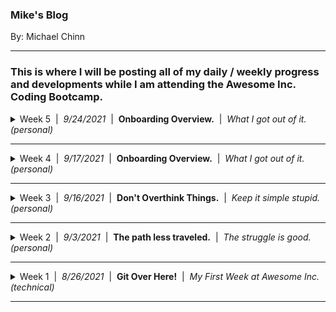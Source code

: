 ### Mike's Blog
By: Michael Chinn

---
### This is where I will be posting all of my daily / weekly progress and developments while I am attending the **Awesome Inc. Coding Bootcamp**.
<details>
<summary>Week 5&nbsp;&nbsp;|&nbsp;&nbsp;<i>9/24/2021</i>&nbsp;&nbsp;|&nbsp;&nbsp;<b>Onboarding Overview.</b>&nbsp;&nbsp;|&nbsp;&nbsp;<i>What I got out of it. (personal)</i></summary>
<br>
<img alt='The Path Less Traveled' src='./img/falling-forward-blog-02.jpg' width='100%'>
<hr>

- What is the number one thing that held you back this week? Why?
- What is one thing you would like to learn more about regarding JavaScript (JSON, Data Structures), Bootstrap, or Atomic Design?
- How does In-Person Bootcamp compare to Remote Onboarding?
- What is your "Why"?
</details>

<hr>
<details>
<summary>Week 4&nbsp;&nbsp;|&nbsp;&nbsp;<i>9/17/2021</i>&nbsp;&nbsp;|&nbsp;&nbsp;<b>Onboarding Overview.</b>&nbsp;&nbsp;|&nbsp;&nbsp;<i>What I got out of it. (personal)</i></summary>
<br>
<img alt='The Path Less Traveled' src='./img/what-i-got.jpg' width='100%'>
<hr>

## What was helpful during Onboarding working remotely?
The most helpful thing about working remotely during onboarding was the sense of freedom. Working remotely allows you to work from where ever you happen to be. The advent of cellular tethering and WiFi make it so that you can wor from almost anywhere. 

## What hindered your progress during Onboarding?
My progress was mostly hindered by me overthinking the task that was at hand. The distractions that come naturally anytime you work from home also played a role.

## How did you overcome challenges during Onboarding?
Learning pseudo code helped keep me from overthinking things. It allowed me to list out everything that needed to be done so that I could execute said list and get the MVP finished quicker.

</details>

<hr>
<details>
<summary>Week 3&nbsp;&nbsp;|&nbsp;&nbsp;<i>9/16/2021</i>&nbsp;&nbsp;|&nbsp;&nbsp;<b>Don't Overthink Things.</b>&nbsp;&nbsp;|&nbsp;&nbsp;<i>Keep it simple stupid. (personal)</i></summary>
<br>
<img alt='The Path Less Traveled' src='./img/overthink-blog-02.jpg' width='100%'>
<hr>

## What are your thoughts about the roles HTML, CSS, and JavaScript play in the process of rendering content and providing user experience?

### HTML
The role of HTML is to provide a markup system to structure and display content for web page.

```
<article>
    <h3 id='title'>Title Text</h3>
    <p>Lorem ipsum dolor sit amet, consectetur adipiscing elit.</p>
</article>
```

This stucture is the framework upon which the CSS and JavaScript will act upon.

### CSS
The role of CSS is to apply style to the elements of an HTML document.

```
:root{
    --primary-color: rgba(200, 200, 200, .75);
    --font-family-01: Arial, Helvetica, sans-serif;
    --font-size-01: 1.5rem;
}

article{
    font-family: var(--font-family-01)
    color: var(--primary-color);
}

h3{
    font-size: var(--font-size-01);
}
```
The code block above makes use of storing variables in the ```:root``` element of the DOM. They can then be called by other elements located further down the DOM tree. This makes it so that we can define a value one time and apply it multiple times. If later we want to change, for instance, the primary color all across our site, we simply change the ```--primary-color``` variable's value from ```rgba(123, 75, 200, .75)``` to ```#ffffff``` and the change will be applied globally.

### JavaScript
The role of JavaScript is to provide functionallity to the elements of an HTML page.

```
let title = document.getElementById('title');
title.addEventListener('click', () => {
    title.textContent("You clicked the title and changed it's content.")
});
```
The HTML, CSS and JavaScript all work together to create the UI/UX or User Interface / User Experience. UI/UX is key to providing your user with not only a useful web page but one that will be tailored for them to, utilize with maximum efficiency as well as being pleasing to their eyes.

## What are some objects that your blog incorporates?
My blog incorporates sections consisiting of multiple 'Title' and 'Content' elements.

## What are your thoughts on pseudo coding?
I can tell that pseudo coding will be a valuable tool for me. It will help me to keep focused on my current task because it will provide me with a structure from which I can write my application or web page. 

## What do I want to keep doing?
I want to keep stiving to learn new things and implement them into my toolkit. I love that through these projects I am learning how to do a very wide scope of things.

## What do I want to stop doing?
I want to stop overthinking the task at hand. From going outside of the scope of the project when it is not the appropriate time to do that.

## What do I want to write into my DNA and do forever?
Concentrate on getting an MVP(mimimum viable product) out before you jump into everything that you "think would be good for the project".

## What do we want to tell our "prior to Bootcamp" self?
Stay open minded and allow your creativity to flow... but don't sacrifice too much efficiency for that creativivty.

</details>
<hr>
<details>
<summary>Week 2&nbsp;&nbsp;|&nbsp;&nbsp;<i>9/3/2021</i>&nbsp;&nbsp;|&nbsp;&nbsp;<b>The path less traveled.</b>&nbsp;&nbsp;|&nbsp;&nbsp;<i>The struggle is good. (personal)</i></summary>
<br>
<img alt='The Path Less Traveled' src='./img/path-blog.jpg' width='100%'>
<hr>

## What is something you wish you could do but currently do not have the coding skills to accomplish?

I **love** retro gaming! From the Atari 2600 to the Sony Playstation 2, I love it all. One thing that I wish that I could do is take a program like [RetroArch](https://www.retroarch.com/) and create an Html front-end for it. I have a sufficient amount skill in Photoshop, HTML5 and CSS3 to do it. Provided I have the time I could create some very nice transitions and tranformations to make it really "pop". The thing that stops me from putting in all of the front-end work is the back-end. 

<img alt="RetroArch" src="https://www.retroarch.com/images/bg.png" width=100%>

I would firstly need to have Retro-Arch installed on a server. Then it would need to be configured to that servers specifications. Next I would need to launch an instance of it for the user and stream the video output of the program to said user. Then I would need to receive streamed controller input from the user and feed it to their instance of the program. Last I would need to save the users progress to the server so they could continue where they left off the next time they instantiate an instance of the program. I don't know how to do any of that... but I would love to learn how.

## What are you struggling with?

Currently I am working on a stretch goal in which I take a markdown file and convert it to HTML using regular expressions. The issue I am currently having is wrapping all of the paragrapgs in `<p>` tags. At the moment it is wrapping everything in `<p>` tags. Admittantly I haven't had much time to address this problem as I have been doing my Sprint work and dealing with life. I am confident that this is just a challenge and not a blocker but if it turns into a blocker I will post a help request in our slack channel.

## How do you solve a problem? What methods do you use to help yourself get unstuck?

Firstly I will consult the instruction for the given task. Then if no resolution is found I will consult the documentation for the function/method/command that I am struggling with. If it is a logic problem I will spend some time thinking about the logic of what I am doing and try to address any logical fallacies that I may be commiting. If that yields nothing I will type a direct question into google and consult sites like [stackoverflow](https://stackoverflow.com/) and [reddit](https://www.reddit.com/). Lastly I will "phone-a-friend" and seek out someone with more expierience to learn what I can from them to resolve my issue.

</details>
<hr>
<details>
<summary>Week 1&nbsp;&nbsp;|&nbsp;&nbsp;<i>8/26/2021</i>&nbsp;&nbsp;|&nbsp;&nbsp;<b>Git Over Here!</b>&nbsp;&nbsp;|&nbsp;&nbsp;<i>My First Week at Awesome Inc. (technical)</i></summary>
<br>
<img alt='Git Over Here!' src='img/scorp-octodex-blog-02.jpg' width='100%'>
<hr>
This week I began the [**Awesome Inc Coding Bootcamp**](https://www.awesomeinc.org/bootcamp) and so far I'm very impressed! I learned about an online IDE called [CodeAnywhere](https://codeanywhere.com/), which is very akin to VS Code, save that it is written entirely in javascript (very cool), as well as receiving an extensive refresher on using [GitHub](https://github.com/)!

I've used GitHub in the past when I was a front-end web developer, but never as in-depth as they are teaching me it can be utilized. As well as, I'm learning that the amount of things you can forget in 6 years is shocking.

![6 years is a long time!](https://images.theconversation.com/files/286868/original/file-20190805-117861-1tte4c9.jpg?ixlib=rb-1.1.0&rect=0%2C0%2C6240%2C3120&q=45&auto=format&w=1356&h=668&fit=crop)<p align='center'>*6 years is a long time!*</p>

The focus of this article will be to detail out what I have learned in regards to Git and GitHub.

## The Process of Utilizing GitHub

- Initialize Your Local Repository.
- Check the Status of Your Local Repository.
- Create Content to be Pushed.
- Add Files to be Committed.
- Commit Your Changes.
- Create an Empty Repository on the GitHub Server.
- Setup Your Branch.
- Assign Your Origin URL
- Push Your New Content Up to The GitHub Server.
- Create a "Dev" Branch
- Make Changes, Add, Commit, Push, Wash Rinse and Repeat.
- Execute a Pull Request on Your Content.
- Merge your changes into the main branch.
<br><br>

## Initialize Your Local Repository

It's the simplest of things that make all the difference. This eight character command...

`$ git init`

...is where it all begins. With it you can "Create an empty Git repository or reinitialize an existing one." [*¹*](https://git-scm.com/docs/git-init) In short, it makes it possible to create branches, commit changes, push said changes up to the server, and so much more! None of this would be able to be done without first initializing a local repository. <hr>
###### *¹ From: [https://git-scm.com/docs/git-init](https://git-scm.com/docs/git-init)*
<hr>
<br>

## Check The Status of Your Local Repository.
It is important to be able to see the difference between what you have on your local repo and your repo on Github. To do this you will use...

`$ git status`

This is a very useful command. What it does is "Show the working tree status." [²](https://git-scm.com/docs/git-status) It allows you to see what is committed, what is yet to be committed and what needs to be added to be included in your next commit.

![Git status output.](img/git-status.jpg)<p align='center'>*Git status output.*</p><hr>
###### *² From: [https://git-scm.com/docs/git-status](https://git-scm.com/docs/git-status)*
<hr>
<br>

## Create content to be pushed.
With out local repo initialized we can create some dummy content to work with. This will give us something to `add`, `commit`, and `push` to the GitHub server. To achieve this, all we need to do is enter the command...

`$ touch README.md`

With `touch` we can "change file access and modification times"[*³*](https://pubs.opengroup.org/onlinepubs/9699919799/utilities/touch.html) of a file. What makes this particularly useful, is that if we specify a file that does not exist, it will create it. We can confirm that it executed successfuly by issuing the command...

`$ ls`

This will "list directory contents"[*⁴*](https://pubs.opengroup.org/onlinepubs/9699919799/utilities/ls.html). Now that that is out of the way let's continue.<hr>
###### *³ From: [https://pubs.opengroup.org/onlinepubs/9699919799/utilities/touch.html](https://pubs.opengroup.org/onlinepubs/9699919799/utilities/touch.html)*<br>*⁴ From: [https://pubs.opengroup.org/onlinepubs/9699919799/utilities/ls.html](https://pubs.opengroup.org/onlinepubs/9699919799/utilities/ls.html)*
<hr>

## Add Files to be Committed.
Now, we will look into how to update the index with the changes we've made to the working tree. This is done with the command...

`$ git add -A`

This command allows us to "Add file contents to the index" [*⁵*](https://git-scm.com/docs/git-add). Without it Git would not know that we wanted to include the changes we've made into the next commit. The option `-A` lets Git know that we want it to look at all of the files that are indexed and add the ones that differ from the working tree *(eg. The files we've changed)*.<hr>
###### *⁵ From: [https://git-scm.com/docs/git-add](https://git-scm.com/docs/git-add)*
<hr>
<br>

## Commit Your Changes.
Okay, now that we have added our changes to the index it is time to record/commit them to the repository. This is done using the command...

`$ git commit -m "message"`

It's used to "Record changes to the repository" [*⁶*](https://git-scm.com/docs/git-commit). You can see that the `git commit` command is followed by the option `-m "message"`, this is used to enter a description of the changes that are being recorded to the repository.

![Git commit output.](img/git-commit.jpg)<p align='center'>*Git commit output.*</p><hr>
###### *⁶ From: [https://git-scm.com/docs/git-commit](https://git-scm.com/docs/git-commit)*
<hr>
<br>

## Create an Empty Repository on The GitHub Server
When you first login to GitHub you will be on the "Overview" tab. From here you will want to navigate to the "Repository" tab.

![Overview tab.](img/gitHub-overview.jpg)<p align='center'>*Overview tab.*</p>
<br>
From the Repository page, click on the "New" button.

![Repository tab.](img/gitHub-repository.jpg)<p align='center'>*Repository tab.*</p>
<br>
Here you will give your new repository a name and select any additional options for it.

*(Note: Name is the only required field for creating a new repository.)*

With the name field filled out, you can now click the "Create repository" button.

![New repository page.](img/gitHub-newRepository.jpg)<p align='center'>*New repository page.*</p>

And thats it! GitHub will automatically redirect you into your new repo. You can start pushing and pulling content from your development environment to your new repository!

Now we will go back to your CLI so that we can start wrapping up the setup for your new repository.
<hr>
<br>

## Setup Your Branch
Next we need to set the active branch that Git will use to the name of the branch we will be pushing our inital content up to. This is where we use the command...

`$ git branch -M main`

What the `git branch` command does is "List, create, or delete branches" [*⁷a*](https://git-scm.com/docs/git-branch). the option `-M` [*⁷b*](https://git-scm.com/docs/git-branch/#Documentation/git-branch.txt--M) is a combination of two options:
- `--move` : "Move/rename a branch and the corresponding reflog." [*⁷c*](https://git-scm.com/docs/git-branch/#Documentation/git-branch.txt--move)
- `--force` : "Reset 'branchname' to 'startpoint', even if 'branchname' exists already." [*⁷d*](https://git-scm.com/docs/git-branch/#Documentation/git-branch.txt--force)

So in essence, this will create a new branch in our development environment and sets it's name to be `main`. <hr>
###### *⁷a From: [https://git-scm.com/docs/git-branch](https://git-scm.com/docs/git-branch)*<br>*⁷b From: [https://git-scm.com/docs/git-branch/#Documentation/git-branch.txt--M](https://git-scm.com/docs/git-branch/#Documentation/git-branch.txt--M)*<br>*⁷c From: [https://git-scm.com/docs/git-branch/#Documentation/git-branch.txt--move](https://git-scm.com/docs/git-branch/#Documentation/git-branch.txt--move)*<br>*⁷d From: [https://git-scm.com/docs/git-branch/#Documentation/git-branch.txt--force](https://git-scm.com/docs/git-branch/#Documentation/git-branch.txt--force)*
<hr>
<br>

## Assign Your Origin URL
Next we need to setup which repository to track at a remote location. Specifically we want to track our new repository on GitHub. To do this we will use the command...

`$ git remote add origin URL`

With this command we can "Manage set of tracked repositories" [*⁸a*](https://git-scm.com/docs/git-remote). The `add` command will "Add a remote named 'name' for the repository at 'url'." [*⁸b*](https://git-scm.com/docs/git-remote/#Documentation/git-remote.txt-emaddem) In this case our 'name' will be `origin`, and our remote repository will be the `URL` to our repo on GitHub!.

We can easily obtain the URL by going to the "Code" tab for our repo on GitHub. Then we simple click on the green "Code" button and when the context menu drops down, we click the copy to clipboard button located next to the input field with the URL in it.

![Copy repository URL](img/gitHub-repoUrl.jpg)<p align='center'>*Copy repository URL*</p><hr>
###### *⁸a From: [https://git-scm.com/docs/git-remote](https://git-scm.com/docs/git-remote)*<br>*⁸b From: https://git-scm.com/docs/git-remote/#Documentation/git-remote.txt-emaddem*
<hr>

## Push Your New Content Up to The GitHub Server.
You are finally ready to populate your GitHub repo with content from your development evironment! To do this all you need to do is execute the command...

`$ git push -u origin main`

This command will "Update remote refs along with associated objects" [*⁹*](https://git-scm.com/docs/git-push). In other words, it will push all of the changes you have committed upstream (`-u`), to the `main` branch of your GitHub repository located at the URL stored in `origin`.

Your CLI will prompt you for your GitHub username and password. Once entered your changes will be pushed up to your GitHub repo!

![Git push output](img/git-push.jpg)<p align='center'>*Git push output*</p>

You can set up a SSH Key to get around having to enter your credentials in everytime you make a push. [This great video](https://www.loom.com/share/5bb573ac904640c99934b40c9961d83d) from **Awesome Inc**'s Ian Rios demonstrates how to achieve this.<hr>
###### *⁹ From: [https://git-scm.com/docs/git-push](https://git-scm.com/docs/git-push)
<hr>


## Create a Dev Branch
Now that we have some content up on the GitHub server we can create a development branch to work off of. This way we can make changes to our files and commit them to the server without affecting our main branch. This will provide a buffer for us, just in case there are any mistakes or errors in our changes. 

This is done on the GitHub website on the repository's page, under the "Code" tab. 

Once there, click on the branch dropdown button. It will be set to main by default.

Now click inside the text input box and enter in the name of our new branch, in this case "dev".

Lastly, click "Create branch dev from 'main'".

![Create dev branch](img/gitHub-createBranch.jpg)

GitHub will create your new branch and redirect you to that branches page. You can verify that it successfully created your new branch by looking at the branch dropdown button. It should read "dev" now instead of "main".

## Make Changes, Add, Commit, Push, Wash Rinse and Repeat.
It is time to get used to the development cycle. To start let's add some content to our empty README.md file.
```
| Name | Date | Description |
|---|---|---|
| Michael Chinn | 8/30/2021 | This is a generic description. |
```
The output for this block of text will be this.
| Name | Date | Description |
|---|---|---|
| Michael Chinn | 8/30/2021 | This is a generic description. |

Now that we've made some changes its time to execute commands we have already touched upon.

`$ git add -A`

`$ git commit -m "Updated README.md"`

`$ git push -u origin dev`

Enter your username and password and that's it! You will just repeat this process of `add`, `commit`, and `push` until you are satisfied with all of the changes you have made.

Next we shall dive into the process of taking the work performed in your dev branch and getting it to the main branch.

## Execute a Pull Request on Your Content.
Now that we have pushed our content up to GitHub, we can create a pull request. With the pull request we can "Fetch from and integrate with another repository or a local branch" [*¹⁰*](https://git-scm.com/docs/git-pull). In other words you will pull the content from your dev branch to your main branch. This is done from the GitHub website.

From here we can click on the compare an pull request button.

![GitHub pull request](img/gitHub-pull.jpg)<p align="center">*GitHub pull request.*</p>

## Merge Your Changes Into the Main Branch.

What's really **Awesome** is that in the past, I never learned to use the GitHub website beyond cloning repos and viewing files. The majority of my experience with it was through a CLI, so it was a real treat to learn the ins and outs of it.

I thank God that I have access to all of the knowledge and experience of the instructors. I can tell that the Bootcamp is going to be a real game changer for me. :)
</details>
<hr>